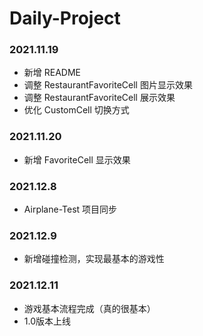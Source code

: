 # Daily-Project
### 2021.11.19
* 新增 README
* 调整 RestaurantFavoriteCell 图片显示效果
* 调整 RestaurantFavoriteCell 展示效果
* 优化 CustomCell 切换方式
### 2021.11.20
* 新增 FavoriteCell 显示效果
### 2021.12.8
* Airplane-Test 项目同步
### 2021.12.9
* 新增碰撞检测，实现最基本的游戏性
### 2021.12.11
* 游戏基本流程完成（真的很基本）
* 1.0版本上线
